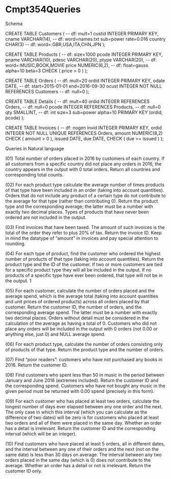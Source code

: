 # Cmpt354Queries

Schema

CREATE TABLE Customers (  -- df: mult=1
    custid   INTEGER PRIMARY KEY,
    cname    VARCHAR(14), -- df: word=names.txt sub=power rate=0.016
    country  CHAR(3)      -- df: word=:GBR,USA,ITA,CHN,JPN
);

CREATE TABLE Products (   -- df: size=1000
    pcode    INTEGER PRIMARY KEY,
    pname    VARCHAR(10),
    pdesc    VARCHAR(20),
    ptype    VARCHAR(20),  -- df: word=:MUSIC,BOOK,MOVIE
    price    NUMERIC(6,2), -- df: float=gauss alpha=10 beta=3
    CHECK ( price > 0 )
);

CREATE TABLE Orders (     -- df: mult=20
    ordid    INTEGER PRIMARY KEY,
    odate    DATE,        -- df: start=2015-01-01 end=2016-09-30
    ocust    INTEGER NOT NULL REFERENCES Customers -- df: null=0
);

CREATE TABLE Details (    -- df: mult=40
    ordid    INTEGER REFERENCES Orders,   -- df: null=0
    pcode    INTEGER REFERENCES Products, -- df: null=0
    qty      SMALLINT,    -- df: int size=3 sub=power alpha=10
    PRIMARY KEY (ordid, pcode)
);

CREATE TABLE Invoices (    -- df: nogen
    invid    INTEGER PRIMARY KEY,
    ordid    INTEGER NOT NULL UNIQUE REFERENCES Orders,
    amount   NUMERIC(8,2) CHECK ( amount > 0 ),
    issued   DATE,
    due      DATE,
    CHECK ( due >= issued )
);

Queries in Natural language

(01) Total number of orders placed in 2016 by customers of each country. If all customers from a specific country did not place any orders in 2016, the country appears in the output with 0 total orders. Return all countries and corresponding total counts.

 (02) For each product type calculate the average number of times products of that type have been included in an order (taking into account quantities). Orders that do not include any product of a certain type do not contribute to the average for that type (rather than contributing 0). Return the product type and the corresponding average; the latter must be a number with exactly two decimal places. Types of products that have never been ordered are not included in the output.

 (03) Find invoices that have been taxed. The amount of such invoices is the total of the order they refer to plus 20% of tax. Return the invoice ID. Keep in mind the datatype of “amount” in invoices and pay special attention to rounding.

 (04) For each type of product, find the customer who ordered the highest number of products of that type (taking into account quantities). Return the product type and the ID of the customer. If two or more customers are tied for a specific product type they will all be included in the output. If no products of a specific type have ever been ordered, that type will not be in the output. 1 

(05) For each customer, calculate the number of orders placed and the average spend, which is the average total (taking into account quantities and unit prices of ordered products) across all orders placed by that customer. Return the customer ID, the number of orders, and the corresponding average spend. The latter must be a number with exactly two decimal places. Orders without detail must be considered in the calculation of the average as having a total of 0. Customers who did not place any orders will be included in the output with 0 orders (not 0.00 or anything else, just 0) and NULL average spend.

 (06) For each product type, calculate the number of orders consisting only of products of that type. Return the product type and the number of orders.

 (07) Find “poor readers”: customers who have not purchased any books in 2016. Return the customer ID. 

(08) Find customers who spent less than 50 in music in the period between January and June 2016 (extremes included). Return the customer ID and the corresponding spend. Customers who have not bought any music in the given period must be returned with 0.00 spend (precisely in this form). 

(09) For each customer who has placed at least two orders, calculate the longest number of days ever elapsed between any one order and the next. The only case in which this interval (which you can calculate as the difference of two dates) will be zero is for customers who placed at least two orders and all of them were placed in the same day. Whether an order has a detail is irrelevant. Return the customer ID and the corresponding interval (which will be an integer). 

(10) Find customers who have placed at least 5 orders, all in different dates, and the interval between any one of their orders and the next (not on the same date) is less than 30 days on average. The interval between any two orders placed in the same day (which is 0) does not contribute to the average. Whether an order has a detail or not is irrelevant. Return the customer ID only.
